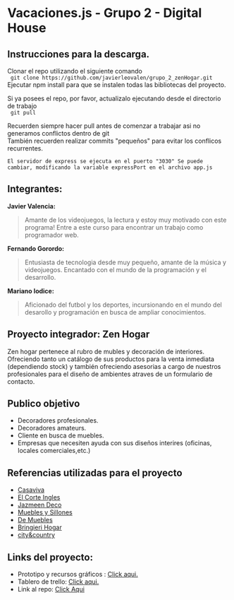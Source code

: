 # Vacaciones.js - Grupo 2 - Digital House

## Instrucciones para la descarga.
Clonar el repo utilizando el siguiente comando  
 ``` git clone https://github.com/javierleovalen/grupo_2_zenHogar.git```  
 Ejecutar npm install para que se instalen todas las bibliotecas del proyecto.
   
     
 Si ya posees el repo, por favor, actualizalo ejecutando desde el directorio de trabajo  
 ``` git pull```  
  
    
Recuerden siempre hacer pull antes de comenzar a trabajar asi no generamos conflictos dentro de git  
También recuerden realizar commits "pequeños" para evitar los conflicos recurrentes.
  
    
    El servidor de express se ejecuta en el puerto "3030" Se puede cambiar, modificando la variable expressPort en el archivo app.js
## Integrantes:
  **Javier Valencia:**  
  >Amante de los videojuegos, la lectura y estoy muy motivado con este programa! Entre a este curso para encontrar un trabajo como programador web.  

  **Fernando Gorordo:**
  > Entusiasta de tecnologia desde muy pequeño, amante de la música y videojuegos. Encantado con el mundo de la programación y el desarrollo.  

  **Mariano Iodice:**  
  >Aficionado del futbol y los deportes, incursionando en el mundo del desarollo y programación en busca de ampliar conocimientos.

  ## Proyecto integrador: Zen Hogar
  Zen hogar pertenece al rubro de mubles y decoración de interiores. Ofreciendo tanto un catálogo de sus productos para la venta inmediata (dependiendo stock) y también ofreciendo asesorias a cargo de nuestros profesionales para el diseño de ambientes atraves de un formulario de contacto.

  ## Publico objetivo
  - Decoradores profesionales.
  - Decoradores amateurs.
  - Cliente en busca de muebles.
  - Empresas que necesiten ayuda con sus diseños interires (oficinas, locales comerciales,etc.)

  ## Referencias utilizadas para el proyecto
  * [Casaviva](https://www.casaviva.es/)
  * [El Corte Ingles](https://www.elcorteingles.es/#)
  * [Jazmeen Deco](https://www.jazmeendeco.com.ar/)
  * [Muebles y Sillones](https://mueblesysillones.com.ar/)
  * [De Muebles](https://www.demuebles.com.ar/)
  * [Bringieri Hogar](https://www.bringerihogar.com.ar/)
  * [city&country](https://www.cityandcountrymuebles.com/)

  ## Links del proyecto:
  * Prototipo y recursos gráficos : [Click aqui.](https://drive.google.com/drive/folders/18SUJTDAlydAkLCtkEFmB0sS-CYTZuZPU?usp=sharing)  
  * Tablero de trello: [Click aqui.](https://trello.com/b/QsoOwSGN/digital-house-proyecto-integrador)
  * Link al repo: [Click Aqui](https://github.com/javierleovalen/grupo_2_zenHogar)